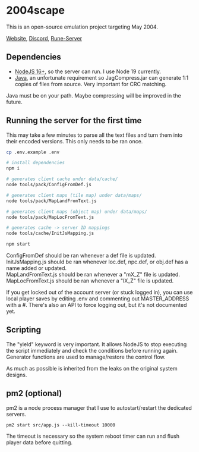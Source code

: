 # 2004scape

This is an open-source emulation project targeting May 2004.

[Website](https://2004scape.org), [Discord](https://discord.gg/hN3tHUmZEN), [Rune-Server](https://www.rune-server.ee/runescape-development/rs2-server/projects/701698-lost-city-225-emulation.html)

## Dependencies

- [NodeJS 16+](https://nodejs.org/en), so the server can run. I use Node 19 currently.
- [Java](https://adoptium.net/), an unfortunate requirement so JagCompress.jar can generate 1:1 copies of files from source. Very important for CRC matching.

Java must be on your path. Maybe compressing will be improved in the future.

## Running the server for the first time

This may take a few minutes to parse all the text files and turn them into their encoded versions. This only needs to be ran once. 

```sh
cp .env.example .env

# install dependencies
npm i

# generates client cache under data/cache/
node tools/pack/ConfigFromDef.js

# generates client maps (tile map) under data/maps/
node tools/pack/MapLandFromText.js

# generates client maps (object map) under data/maps/
node tools/pack/MapLocFromText.js

# generates cache -> server ID mappings
node tools/cache/InitJsMapping.js

npm start
```

ConfigFromDef should be ran whenever a def file is updated.  
InitJsMapping.js should be ran whenever loc.def, npc.def, or obj.def has a name added or updated.  
MapLandFromText.js should be ran whenever a "mX_Z" file is updated.  
MapLocFromText.js should be ran whenever a "lX_Z" file is updated.  

If you get locked out of the account server (or stuck logged in), you can use local player saves by editing .env and commenting out MASTER_ADDRESS with a #. There's also an API to force logging out, but it's not documented yet.

## Scripting

The "yield" keyword is very important. It allows NodeJS to stop executing the script immediately and check the conditions before running again. Generator functions are used to manage/restore the control flow.  

As much as possible is inherited from the leaks on the original system designs.

## pm2 (optional)

pm2 is a node process manager that I use to autostart/restart the dedicated servers.

`pm2 start src/app.js --kill-timeout 10000`

The timeout is necessary so the system reboot timer can run and flush player data before quitting.
